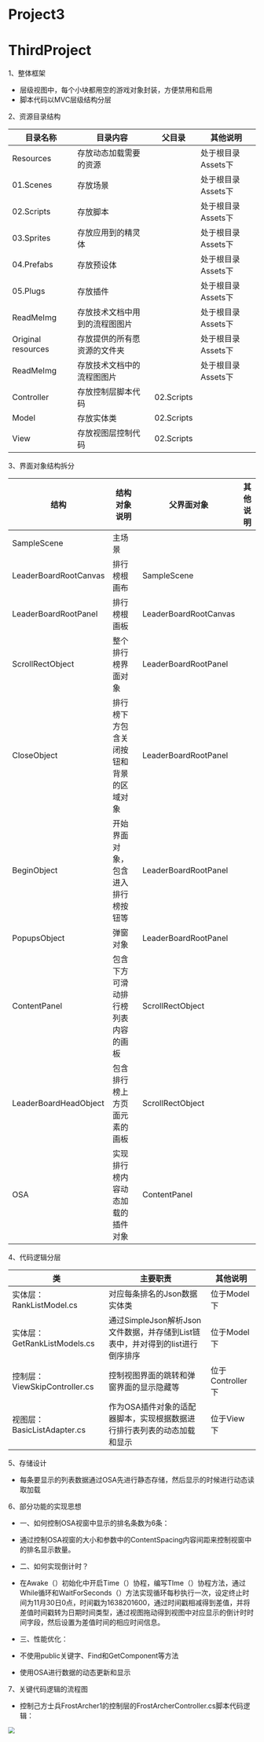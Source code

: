 # Project3

# ThirdProject

1、整体框架

- 层级视图中，每个小块都用空的游戏对象封装，方便禁用和启用
- 脚本代码以MVC层级结构分层



2、资源目录结构

| 目录名称           | 目录内容                       | 父目录     | 其他说明           |
| ------------------ | ------------------------------ | ---------- | ------------------ |
| Resources          | 存放动态加载需要的资源         |            | 处于根目录Assets下 |
| 01.Scenes          | 存放场景                       |            | 处于根目录Assets下 |
| 02.Scripts         | 存放脚本                       |            | 处于根目录Assets下 |
| 03.Sprites         | 存放应用到的精灵体             |            | 处于根目录Assets下 |
| 04.Prefabs         | 存放预设体                     |            | 处于根目录Assets下 |
| 05.Plugs           | 存放插件                       |            | 处于根目录Assets下 |
| ReadMeImg          | 存放技术文档中用到的流程图图片 |            | 处于根目录Assets下 |
| Original resources | 存放提供的所有愿资源的文件夹   |            | 处于根目录Assets下 |
| ReadMeImg          | 存放技术文档中的流程图图片     |            | 处于根目录Assets下 |
| Controller         | 存放控制层脚本代码             | 02.Scripts |                    |
| Model              | 存放实体类                     | 02.Scripts |                    |
| View               | 存放视图层控制代码             | 02.Scripts |                    |



3、界面对象结构拆分

| 结构                  | 结构对象说明                           | 父界面对象            | 其他说明 |
| --------------------- | -------------------------------------- | --------------------- | -------- |
| SampleScene           | 主场景                                 |                       |          |
| LeaderBoardRootCanvas | 排行榜根画布                           | SampleScene           |          |
| LeaderBoardRootPanel  | 排行榜根画板                           | LeaderBoardRootCanvas |          |
| ScrollRectObject      | 整个排行榜界面对象                     | LeaderBoardRootPanel  |          |
| CloseObject           | 排行榜下方包含关闭按钮和背景的区域对象 | LeaderBoardRootPanel  |          |
| BeginObject           | 开始界面对象，包含进入排行榜按钮等     | LeaderBoardRootPanel  |          |
| PopupsObject          | 弹窗对象                               | LeaderBoardRootPanel  |          |
| ContentPanel          | 包含下方可滑动排行榜列表内容的画板     | ScrollRectObject      |          |
| LeaderBoardHeadObject | 包含排行榜上方页面元素的画板           | ScrollRectObject      |          |
| OSA                   | 实现排行榜内容动态加载的插件对象       | ContentPanel          |          |



4、代码逻辑分层

| 类                            | 主要职责                                                     | 其他说明         |
| ----------------------------- | ------------------------------------------------------------ | ---------------- |
| 实体层：RankListModel.cs      | 对应每条排名的Json数据实体类                                 | 位于Model下      |
| 实体层：GetRankListModels.cs  | 通过SimpleJson解析Json文件数据，并存储到List链表中，并对得到的list进行倒序排序 | 位于Model下      |
| 控制层：ViewSkipController.cs | 控制视图界面的跳转和弹窗界面的显示隐藏等                     | 位于Controller下 |
| 视图层：BasicListAdapter.cs   | 作为OSA插件对象的适配器脚本，实现根据数据进行排行表列表的动态加载和显示 | 位于View下       |



5、存储设计

- 每条要显示的列表数据通过OSA先进行静态存储，然后显示的时候进行动态读取加载



6、部分功能的实现思想

- 一、如何控制OSA视窗中显示的排名条数为6条：
- 通过控制OSA视窗的大小和参数中的ContentSpacing内容间距来控制视窗中的排名显示数量。

- 二、如何实现倒计时？
- 在Awake（）初始化中开启Time（）协程，编写TIme（）协程方法，通过While循环和WaitForSeconds（）方法实现循环每秒执行一次，设定终止时间为11月30日0点，时间戳为1638201600，通过时间戳相减得到差值，并将差值时间戳转为日期时间类型，通过视图拖动得到视图中对应显示的倒计时时间字段，然后设置为差值时间的相应时间信息。
- 三、性能优化：
- 不使用public关键字、Find和GetComponent等方法
- 使用OSA进行数据的动态更新和显示



7、关键代码逻辑的流程图

- 控制己方士兵FrostArcher1的控制层的FrostArcherController.cs脚本代码逻辑：

<img src="https://github.com/89trillion-xuda/Project2/blob/master/Assets/ReadMeImg/BasicListAdapter.cs.png" style="zoom:80%;" />



